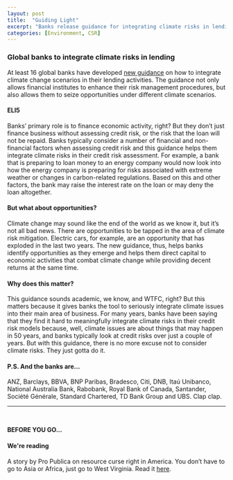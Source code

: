 ```yaml
---
layout: post
title:  "Guiding Light"
excerpt: "Banks release guidance for integrating climate risks in lending. On our reading list is resource curse in West Virginia."
categories: [Environment, CSR]
---
```


### Global banks to integrate climate risks in lending

At least 16 global banks have developed <a href="https://www.unenvironment.org/news-and-stories/press-release/16-banks-and-united-nations-produce-first-guidance-help-banking" target="_blank">new guidance</a> on how to integrate climate change scenarios in their lending activities. The guidance not only allows financial institutes to enhance their risk management procedures, but also allows them to seize opportunities under different climate scenarios.

#### ELI5

Banks’ primary role is to finance economic activity, right? But they don’t just finance business without assessing credit risk, or the risk that the loan will not be repaid. Banks typically consider a number of financial and non-financial factors when assessing credit risk and this guidance helps them integrate climate risks in their credit risk assessment. For example, a bank that is preparing to loan money to an energy company would now look into how the energy company is preparing for risks associated with extreme weather or changes in carbon-related regulations. Based on this and other factors, the bank may raise the interest rate on the loan or may deny the loan altogether.

#### But what about opportunities?

Climate change may sound like the end of the world as we know it, but it’s not all bad news. There are opportunities to be tapped in the area of climate risk mitigation. Electric cars, for example, are an opportunity that has exploded in the last two years. The new guidance, thus, helps banks identify opportunities as they emerge and helps them direct capital to economic activities that combat climate change while providing decent returns at the same time.

#### Why does this matter?

This guidance sounds academic, we know, and WTFC, right? But this matters because it gives banks the tool to seriously integrate climate issues into their main area of business. For many years, banks have been saying that they find it hard to meaningfully integrate climate risks in their credit risk models because, well, climate issues are about things that may happen in 50 years, and banks typically look at credit risks over just a couple of years. But with this guidance, there is no more excuse not to consider climate risks. They just gotta do it.

#### P.S. And the banks are…

ANZ, Barclays, BBVA, BNP Paribas, Bradesco, Citi, DNB, Itaú Unibanco, National Australia Bank, Rabobank, Royal Bank of Canada, Santander, Société Générale, Standard Chartered, TD Bank Group and UBS. Clap clap.

* * *
<br />

**BEFORE YOU GO...**

#### **We're reading**

A story by Pro Publica on resource curse right in America. You don’t have to go to Asia or Africa, just go to West Virginia. Read it <a href="https://www.propublica.org/article/west-virginia-coal-industry-rise-of-natural-gas" target="_blank">here</a>.
